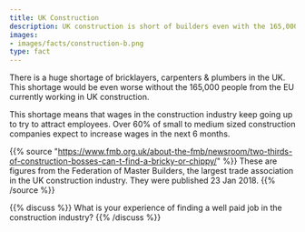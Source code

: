 ```yaml
---
title: UK Construction
description: UK construction is short of builders even with the 165,000 workers from the EU currently here. How will Brexit affect you?
images:
- images/facts/construction-b.png
type: fact
---
```


There is a huge shortage of bricklayers, carpenters & plumbers in the UK. This shortage would be even worse without the 165,000 people from the EU currently working in UK construction.

This shortage means that wages in the construction industry keep going up to try to attract employees. Over 60% of small to medium sized construction companies expect to increase wages in the next 6 months.

{{% source "https://www.fmb.org.uk/about-the-fmb/newsroom/two-thirds-of-construction-bosses-can-t-find-a-bricky-or-chippy/" %}}
These are figures from the Federation of Master Builders, the largest trade association in the UK construction industry. They were published 23 Jan 2018.
{{% /source %}}

{{% discuss %}}
What is your experience of finding a well paid job in the construction industry?
{{% /discuss %}}
